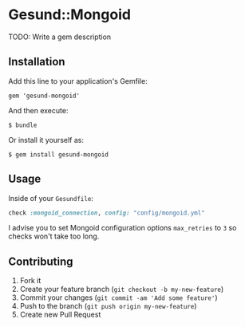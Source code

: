 # Gesund::Mongoid

TODO: Write a gem description

## Installation

Add this line to your application's Gemfile:

    gem 'gesund-mongoid'

And then execute:

    $ bundle

Or install it yourself as:

    $ gem install gesund-mongoid

## Usage

Inside of your `Gesundfile`:

```ruby
check :mongoid_connection, config: "config/mongoid.yml"
```

I advise you to set Mongoid configuration options `max_retries` to `3` so checks won't take too long.

## Contributing

1. Fork it
2. Create your feature branch (`git checkout -b my-new-feature`)
3. Commit your changes (`git commit -am 'Add some feature'`)
4. Push to the branch (`git push origin my-new-feature`)
5. Create new Pull Request
